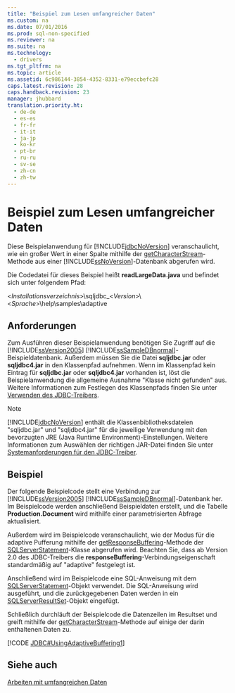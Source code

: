 ```yaml
---
title: "Beispiel zum Lesen umfangreicher Daten"
ms.custom: na
ms.date: 07/01/2016
ms.prod: sql-non-specified
ms.reviewer: na
ms.suite: na
ms.technology: 
  - drivers
ms.tgt_pltfrm: na
ms.topic: article
ms.assetid: 6c986144-3854-4352-8331-e79eccbefc28
caps.latest.revision: 28
caps.handback.revision: 23
manager: jhubbard
translation.priority.ht: 
  - de-de
  - es-es
  - fr-fr
  - it-it
  - ja-jp
  - ko-kr
  - pt-br
  - ru-ru
  - sv-se
  - zh-cn
  - zh-tw
---
```

# Beispiel zum Lesen umfangreicher Daten
  Diese Beispielanwendung für [!INCLUDE[jdbcNoVersion](../content/includes/jdbcNoVersion_md.md)] veranschaulicht, wie ein großer Wert in einer Spalte mithilfe der [getCharacterStream](../content/getCharacterStream-Method--SQLServerResultSet-.md)\-Methode aus einer [!INCLUDE[ssNoVersion](../content/includes/ssNoVersion_md.md)]\-Datenbank abgerufen wird.  
  
 Die Codedatei für dieses Beispiel heißt **readLargeData.java** und befindet sich unter folgendem Pfad:  
  
 \<*Installationsverzeichnis*\>\\sqljdbc\_\<*Version*\>\\\<*Sprache*\>\\help\\samples\\adaptive  
  
## Anforderungen  
 Zum Ausführen dieser Beispielanwendung benötigen Sie Zugriff auf die [!INCLUDE[ssVersion2005](../content/includes/ssVersion2005_md.md)] [!INCLUDE[ssSampleDBnormal](../content/includes/ssSampleDBnormal_md.md)]\-Beispieldatenbank. Außerdem müssen Sie die Datei **sqljdbc.jar** oder **sqljdbc4.jar** in den Klassenpfad aufnehmen. Wenn im Klassenpfad kein Eintrag für **sqljdbc.jar** oder **sqljdbc4.jar** vorhanden ist, löst die Beispielanwendung die allgemeine Ausnahme "Klasse nicht gefunden" aus. Weitere Informationen zum Festlegen des Klassenpfads finden Sie unter [Verwenden des JDBC-Treibers](../content/Using-the-JDBC-Driver.md).  
  
> [!NOTE]  
>  [!INCLUDE[jdbcNoVersion](../content/includes/jdbcNoVersion_md.md)] enthält die Klassenbibliotheksdateien "sqljdbc.jar" und "sqljdbc4.jar" für die jeweilige Verwendung mit den bevorzugten JRE \(Java Runtime Environment\)\-Einstellungen. Weitere Informationen zum Auswählen der richtigen JAR\-Datei finden Sie unter [Systemanforderungen für den JDBC-Treiber](../content/System-Requirements-for-the-JDBC-Driver.md).  
  
## Beispiel  
 Der folgende Beispielcode stellt eine Verbindung zur [!INCLUDE[ssVersion2005](../content/includes/ssVersion2005_md.md)] [!INCLUDE[ssSampleDBnormal](../content/includes/ssSampleDBnormal_md.md)]\-Datenbank her. Im Beispielcode werden anschließend Beispieldaten erstellt, und die Tabelle **Production.Document** wird mithilfe einer parametrisierten Abfrage aktualisiert.  
  
 Außerdem wird im Beispielcode veranschaulicht, wie der Modus für die adaptive Pufferung mithilfe der [getResponseBuffering](../content/getResponseBuffering-Method--SQLServerStatement-.md)\-Methode der [SQLServerStatement](../content/SQLServerStatement-Class.md)\-Klasse abgerufen wird. Beachten Sie, dass ab Version 2.0 des JDBC\-Treibers die **responseBuffering**\-Verbindungseigenschaft standardmäßig auf "adaptive" festgelegt ist.  
  
 Anschließend wird im Beispielcode eine SQL\-Anweisung mit dem [SQLServerStatement](../content/SQLServerStatement-Class.md)\-Objekt verwendet. Die SQL\-Anweisung wird ausgeführt, und die zurückgegebenen Daten werden in ein [SQLServerResultSet](../content/SQLServerResultSet-Class.md)\-Objekt eingefügt.  
  
 Schließlich durchläuft der Beispielcode die Datenzeilen im Resultset und greift mithilfe der [getCharacterStream](../content/getCharacterStream-Method--SQLServerResultSet-.md)\-Methode auf einige der darin enthaltenen Daten zu.  
  
 [!CODE [JDBC#UsingAdaptiveBuffering1](../CodeSnippet/SQLDrivers/jdbc#usingadaptivebuffering1)]  
  
## Siehe auch  
 [Arbeiten mit umfangreichen Daten](../content/Working-with-Large-Data.md)  
  
  